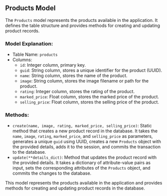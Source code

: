 ## Products Model

The `Products` model represents the products available in the application. It defines the table structure and provides methods for creating and updating product records.

### Model Explanation:

- Table Name: `products`
- Columns:
  - `id`: Integer column, primary key.
  - `guid`: String column, stores a unique identifier for the product (UUID).
  - `name`: String column, stores the name of the product.
  - `image`: String column, stores the image filename or path for the product.
  - `rating`: Integer column, stores the rating of the product.
  - `marked_price`: Float column, stores the marked price of the product.
  - `selling_price`: Float column, stores the selling price of the product.

### Methods:

- `create(name, image, rating, marked_price, selling_price)`: Static method that creates a new product record in the database. It takes the `name`, `image`, `rating`, `marked_price`, and `selling_price` as parameters, generates a unique `guid` using UUID, creates a new `Products` object with the provided details, adds it to the session, and commits the transaction to the database.
- `update(**details_dict)`: Method that updates the product record with the provided details. It takes a dictionary of attribute-value pairs as input, sets the corresponding attributes of the `Products` object, and commits the changes to the database.

This model represents the products available in the application and provides methods for creating and updating product records in the database.
